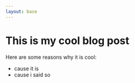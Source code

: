 ```yaml
---
layout: base
---
```


# This is my cool blog post

Here are some reasons why it is cool:
- cause it is
- cause i said so
